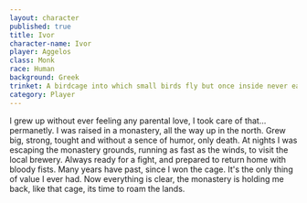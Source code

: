 ```yaml
---
layout: character
published: true
title: Ivor
character-name: Ivor
player: Aggelos
class: Monk
race: Human
background: Greek
trinket: A birdcage into which small birds fly but once inside never eat or leave
category: Player
---
```

I grew up without ever feeling any parental love, I took care of that... permanetly. I was raised in a monastery, all the way up in the north. Grew big, strong, tought and without a sence of humor, only death. At nights I was escaping the monastery grounds, running as fast as the winds, to visit the local brewery. Always ready for a fight, and prepared to return home with bloody fists. Many years have past, since I won the cage. It's the only thing of value I ever had. Now everything is clear, the monastery is holding me back, like that cage, its time to roam the lands.
